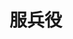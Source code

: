 # 服兵役
<sc-dc />
<br />
<dialog>
## Hey Noah, what do you plan to do after you graduate from university?
# I'm going to the army.
## Army?
# Yes, we have [mandatory/n./2] basic [training/n./2] for four months.
It used to be 11 months, but it's been [shortened/v./5] for those born after 1993.
## I bet those four months will fly by quickly.
# I sure hope so. Once it's over I'll need to look for a job.
## I understand. I'll need to look for a job once I finish my six-month exchange program this summer.
# All the best to your job [search/n./2]!
## You too!
</dialog>
